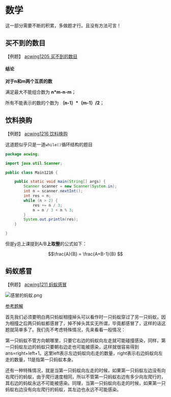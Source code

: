 # 数学

这一部分需要不断的积累，多做题才行。且没有方法可言！

## 买不到的数目

【例题】 [acwing1205 买不到的数目](https://www.acwing.com/problem/content/1207/)

#### 结论
**对于n和m两个互质的数**

满足最大不能组合数为 **n\*m-n-m**；

所有不能表示的数的个数为 **（n-1）\*（m-1）/2**；

## 饮料换购

【例题】 [acwing1216 饮料换购](https://www.acwing.com/problem/content/1218/)

这道题似乎只是一道`while()`循环结构的题目

```java
package acwing;

import java.util.Scanner;

public class Main1216 {

    public static void main(String[] args) {
        Scanner scanner = new Scanner(System.in);
        int n = scanner.nextInt();
        int res = n;
        while (n > 2) {
            res += n / 3;
            n = n / 3 + n % 3;
        }
        System.out.println(res);
    }

}
```

但是y总上课提到A/B**上取整**的公式如下：

```math
\frac{A}{B} = \frac{A+B-1}{B} 
```

## 蚂蚁感冒

【例题】 [acwing1211 蚂蚁感冒](https://www.acwing.com/problem/content/1213/)

![感冒的蚂蚁.png](https://i.loli.net/2020/02/14/eDmaMuVdqSwfczr.png)

[参考题解](https://www.acwing.com/solution/AcWing/content/7077/)

首先我们必须要明白两只蚂蚁相撞掉头可以看作时一只蚂蚁穿过了另一只蚂蚁，因为相撞之后两只蚂蚁都感冒了，掉不掉头其实无所谓，毕竟都感冒了，这样的话这题就简单多了。我们先不考虑特殊情况，先来看看一般情况：

第一只蚂蚁不管方向朝哪里，只要它右边的蚂蚁向左走就可能碰撞感染，同样，第一只蚂蚁左边的蚂蚁只要朝右边走也可能被感染，这样就很容易得到ans=right+left+1。这里left表示左边蚂蚁向右走的数量，right表示右边蚂蚁向左走的数量，11是指第一只蚂蚁本身。

还有一种特殊情况，就是当第一只蚂蚁向左走的时候，如果第一只蚂蚁左边没有向右爬行的蚂蚁，由于爬行速度相同，所以不管第一只蚂蚁右边有多少向左爬行的，其右边的蚂蚁永远不可能被感染。同理，当第一只蚂蚁向右走的时候，如果第一只蚂蚁右边没有向左爬行的蚂蚁，其左边也永远不可能感染。